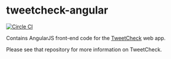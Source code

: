 tweetcheck-angular
==================

[![Circle CI](https://circleci.com/gh/atbaker/tweetcheck-angular.svg?style=svg)](https://circleci.com/gh/atbaker/tweetcheck-angular)

Contains AngularJS front-end code for the [TweetCheck](https://github.com/atbaker/tweetcheck) web app.

Please see that repository for more information on TweetCheck.
